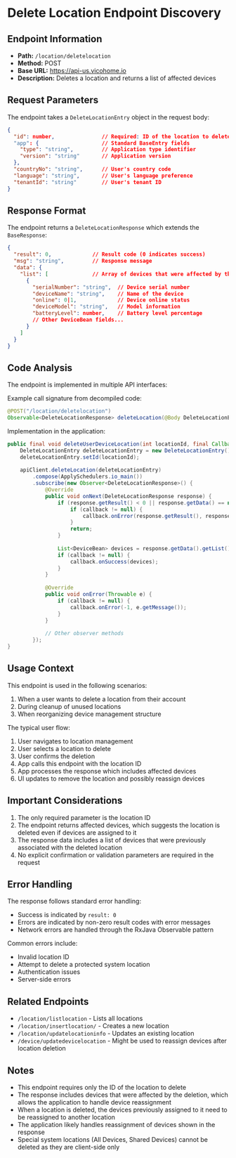 # Delete Location Endpoint Discovery

## Endpoint Information
- **Path:** `/location/deletelocation`
- **Method:** POST
- **Base URL:** https://api-us.vicohome.io
- **Description:** Deletes a location and returns a list of affected devices

## Request Parameters
The endpoint takes a `DeleteLocationEntry` object in the request body:

```json
{
  "id": number,               // Required: ID of the location to delete
  "app": {                    // Standard BaseEntry fields
    "type": "string",         // Application type identifier
    "version": "string"       // Application version
  },
  "countryNo": "string",      // User's country code
  "language": "string",       // User's language preference 
  "tenantId": "string"        // User's tenant ID
}
```

## Response Format
The endpoint returns a `DeleteLocationResponse` which extends the `BaseResponse`:

```json
{
  "result": 0,             // Result code (0 indicates success)
  "msg": "string",         // Response message
  "data": {
    "list": [              // Array of devices that were affected by the location deletion
      {
        "serialNumber": "string",  // Device serial number
        "deviceName": "string",    // Name of the device
        "online": 0|1,             // Device online status
        "deviceModel": "string",   // Model information
        "batteryLevel": number,    // Battery level percentage
        // Other DeviceBean fields...
      }
    ]
  }
}
```

## Code Analysis
The endpoint is implemented in multiple API interfaces:

Example call signature from decompiled code:
```java
@POST("/location/deletelocation")
Observable<DeleteLocationResponse> deleteLocation(@Body DeleteLocationEntry deleteLocationEntry);
```

Implementation in the application:
```java
public final void deleteUserDeviceLocation(int locationId, final Callback<List<DeviceBean>> callback) {
    DeleteLocationEntry deleteLocationEntry = new DeleteLocationEntry();
    deleteLocationEntry.setId(locationId);
    
    apiClient.deleteLocation(deleteLocationEntry)
        .compose(ApplySchedulers.io_main())
        .subscribe(new Observer<DeleteLocationResponse>() {
            @Override
            public void onNext(DeleteLocationResponse response) {
                if (response.getResult() < 0 || response.getData() == null) {
                    if (callback != null) {
                        callback.onError(response.getResult(), response.getMsg());
                    }
                    return;
                }
                
                List<DeviceBean> devices = response.getData().getList();
                if (callback != null) {
                    callback.onSuccess(devices);
                }
            }
            
            @Override
            public void onError(Throwable e) {
                if (callback != null) {
                    callback.onError(-1, e.getMessage());
                }
            }
            
            // Other observer methods
        });
}
```

## Usage Context
This endpoint is used in the following scenarios:
1. When a user wants to delete a location from their account
2. During cleanup of unused locations
3. When reorganizing device management structure

The typical user flow:
1. User navigates to location management
2. User selects a location to delete
3. User confirms the deletion
4. App calls this endpoint with the location ID
5. App processes the response which includes affected devices
6. UI updates to remove the location and possibly reassign devices

## Important Considerations
1. The only required parameter is the location ID
2. The endpoint returns affected devices, which suggests the location is deleted even if devices are assigned to it
3. The response data includes a list of devices that were previously associated with the deleted location
4. No explicit confirmation or validation parameters are required in the request

## Error Handling
The response follows standard error handling:
- Success is indicated by `result: 0`
- Errors are indicated by non-zero result codes with error messages
- Network errors are handled through the RxJava Observable pattern

Common errors include:
- Invalid location ID
- Attempt to delete a protected system location
- Authentication issues
- Server-side errors

## Related Endpoints
- `/location/listlocation` - Lists all locations
- `/location/insertlocation/` - Creates a new location
- `/location/updatelocationinfo` - Updates an existing location
- `/device/updatedevicelocation` - Might be used to reassign devices after location deletion

## Notes
- This endpoint requires only the ID of the location to delete
- The response includes devices that were affected by the deletion, which allows the application to handle device reassignment
- When a location is deleted, the devices previously assigned to it need to be reassigned to another location
- The application likely handles reassignment of devices shown in the response
- Special system locations (All Devices, Shared Devices) cannot be deleted as they are client-side only